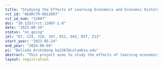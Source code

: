 ```yaml
---
title: "Studying the Effects of Learning Economics and Economic History on Students’ Engagement Outcomes "
rct_id: "AEARCTR-0012007"
rct_id_num: "12007"
doi: "10.1257/rct.12007-1.0"
date: "2023-08-29"
status: "on_going"
jel: "D7, I24, J16, J47, O12, O43, N37, Z13"
start_year: "2023-05-24"
end_year: "2024-06-04"
pi: "Belinda Archibong ba2207@columbia.edu"
abstract: "This project aims to study the effects of learning economics and economic history on university students’ community engagement outcomes. "
layout: registration
---
```


